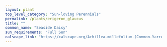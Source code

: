 ```yaml
---
layout: plant                                                              
top_level_category: "Sun-loving Perennials"
permalink: /plants/erigeron_glaucus
title: ""
common_name: "Seaside Daisy"
sun_requirements: "Full Sun"
calscape_link: "https://calscape.org/Achillea-millefolium-(Common-Yarrow)"
---
```


